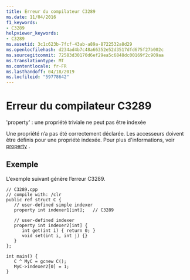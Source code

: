```yaml
---
title: Erreur du compilateur C3289
ms.date: 11/04/2016
f1_keywords:
- C3289
helpviewer_keywords:
- C3289
ms.assetid: 3c1c623b-7fcf-43ab-a89a-8722532a8d29
ms.openlocfilehash: d234ad4b7c48a66352e52d3517dfd675f27b002c
ms.sourcegitcommit: 72583d30170d6ef29ea5c6848dc00169f2c909aa
ms.translationtype: MT
ms.contentlocale: fr-FR
ms.lasthandoff: 04/18/2019
ms.locfileid: "59778642"
---
```

# <a name="compiler-error-c3289"></a>Erreur du compilateur C3289

'property' : une propriété triviale ne peut pas être indexée

Une propriété n’a pas été correctement déclarée. Les accesseurs doivent être définis pour une propriété indexée. Pour plus d'informations, voir [property](../../extensions/property-cpp-component-extensions.md) .

## <a name="example"></a>Exemple

L’exemple suivant génère l’erreur C3289.

```
// C3289.cpp
// compile with: /clr
public ref struct C {
   // user-defined simple indexer
   property int indexer1[int];   // C3289

   // user-defined indexer
   property int indexer2[int] {
      int get(int i) { return 0; }
      void set(int i, int j) {}
   }
};

int main() {
   C ^ MyC = gcnew C();
   MyC->indexer2[0] = 1;
}
```